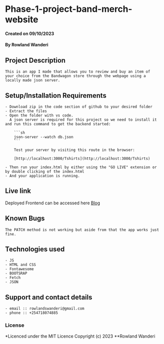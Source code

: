 # Phase-1-project-band-merch-website

#### Created on 09/10/2023

#### **By Rowland Wanderi**

## Project Description

    This is an app I made that allows you to review and buy an item of your choice from the Bandwagon store through the webpage using a locally made json server.

## Setup/Installation Requirements
    - Download zip in the code section of github to your desired folder
    - Extract the files
    - Open the folder with vs code.
      A json server is required for this project so we need to install it and run this command to get the backend started:

        ```sh
        json-server --watch db.json
        ```

        Test your server by visiting this route in the browser:

        [http://localhost:3000/Tshirts](http://localhost:3000/Tshirts)

    - Then run your index.html by either using the "GO LIVE" extension or by double clicking of the index.html
    - And your application is running.
       
## Live link
Deployed Frontend can be accessed here [Blog](https://rowlandwanderi.github.io/Phase-1-project-band-merch-website/)   


## Known Bugs
    The PATCH method is not working but aside from that the app works just fine.

## Technologies used
    - JS
    - HTML and CSS
    - Fontawesome
    - BOOTSRAP
    - Fetch
    - JSON 

## Support and contact details
    - email :: rowlandswanderi@gmail.com
    - phone :: +254718074885

### License
*Licenced under the MIT Licence
Copyright (c) 2023 **Rowland Wanderi
